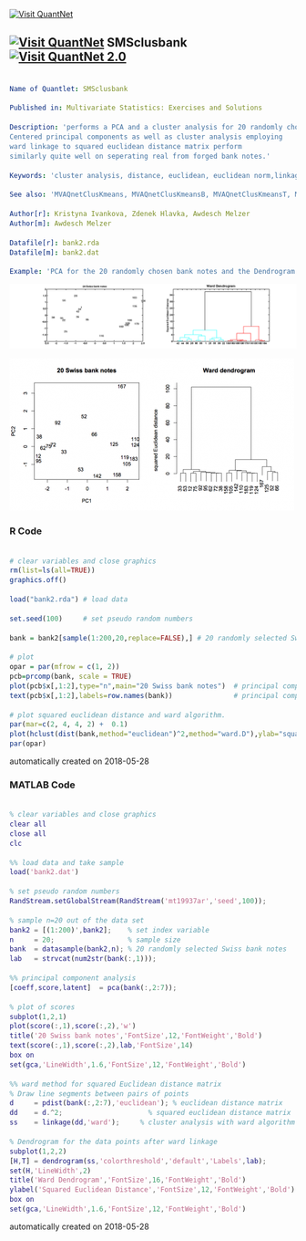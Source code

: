 [<img src="https://github.com/QuantLet/Styleguide-and-FAQ/blob/master/pictures/banner.png" width="888" alt="Visit QuantNet">](http://quantlet.de/)

## [<img src="https://github.com/QuantLet/Styleguide-and-FAQ/blob/master/pictures/qloqo.png" alt="Visit QuantNet">](http://quantlet.de/) **SMSclusbank** [<img src="https://github.com/QuantLet/Styleguide-and-FAQ/blob/master/pictures/QN2.png" width="60" alt="Visit QuantNet 2.0">](http://quantlet.de/)

```yaml

Name of Quantlet: SMSclusbank

Published in: Multivariate Statistics: Exercises and Solutions

Description: 'performs a PCA and a cluster analysis for 20 randomly chosen bank notes from the swiss bank notes dataset.
Centered principal components as well as cluster analysis employing
ward linkage to squared euclidean distance matrix perform
similarly quite well on seperating real from forged bank notes.'

Keywords: 'cluster analysis, distance, euclidean, euclidean norm,linkage, ward, ward algorithm, dendrogram, principal components, PCA, centering, pseudo random numbers, sampling'

See also: 'MVAQnetClusKmeans, MVAQnetClusKmeansB, MVAQnetClusKmeansT, MVAcarsim, MVAclus8p, MVAclusfood, MVAclususcrime, MVAdrugsim, MVAspecclust, SMScarsim, SMSclus8km, SMSclus8pa, SMSclus8pc, SMSclus8pd, SMSclus8pmst, SMSclus8pmst2, SMSclus8psc, SMSclusbank, SMSclusbank2, SMSclusbank3, SMScluscereal, SMScluscomp, SMScluscrime, SMScluscrimechi2, SMSclushealth, SMSclushealth05, SMScluskmcereal, SMScluskmhealth'

Author[r]: Kristyna Ivankova, Zdenek Hlavka, Awdesch Melzer
Author[m]: Awdesch Melzer

Datafile[r]: bank2.rda
Datafile[m]: bank2.dat

Example: 'PCA for the 20 randomly chosen bank notes and the Dendrogram of them after applying the Ward algorithm.'
```

![Picture1](SMSclusbank_m.png)

![Picture2](SMSclusbank_r.png)

### R Code
```r

# clear variables and close graphics
rm(list=ls(all=TRUE))
graphics.off()

load("bank2.rda") # load data

set.seed(100)     # set pseudo random numbers

bank = bank2[sample(1:200,20,replace=FALSE),] # 20 randomly selected Swiss bank notes

# plot
opar = par(mfrow = c(1, 2))
pcb=prcomp(bank, scale = TRUE)
plot(pcb$x[,1:2],type="n",main="20 Swiss bank notes")  # principal component analysis
text(pcb$x[,1:2],labels=row.names(bank))               # principal component analysis

# plot squared euclidean distance and ward algorithm.
par(mar=c(2, 4, 4, 2) +  0.1)
plot(hclust(dist(bank,method="euclidean")^2,method="ward.D"),ylab="squared Euclidean distance",xlab="",sub="",main="Ward dendrogram") #cluster analysis using Ward algorithm and squared Euclidean distance
par(opar)

```

automatically created on 2018-05-28

### MATLAB Code
```matlab

% clear variables and close graphics
clear all
close all
clc

%% load data and take sample
load('bank2.dat')

% set pseudo random numbers
RandStream.setGlobalStream(RandStream('mt19937ar','seed',100));

% sample n=20 out of the data set
bank2 = [(1:200)',bank2];    % set index variable
n     = 20;                  % sample size
bank  = datasample(bank2,n); % 20 randomly selected Swiss bank notes
lab   = strvcat(num2str(bank(:,1)));

%% principal component analysis
[coeff,score,latent]  = pca(bank(:,2:7));

% plot of scores
subplot(1,2,1)
plot(score(:,1),score(:,2),'w')
title('20 Swiss bank notes','FontSize',12,'FontWeight','Bold')
text(score(:,1),score(:,2),lab,'FontSize',14)
box on
set(gca,'LineWidth',1.6,'FontSize',12,'FontWeight','Bold')

%% ward method for squared Euclidean distance matrix
% Draw line segments between pairs of points 
d     = pdist(bank(:,2:7),'euclidean'); % euclidean distance matrix
dd    = d.^2;                     % squared euclidean distance matrix
ss    = linkage(dd,'ward');     % cluster analysis with ward algorithm 

% Dendrogram for the data points after ward linkage
subplot(1,2,2)
[H,T] = dendrogram(ss,'colorthreshold','default','Labels',lab);
set(H,'LineWidth',2)
title('Ward Dendrogram','FontSize',16,'FontWeight','Bold')
ylabel('Squared Euclidean Distance','FontSize',12,'FontWeight','Bold')
box on
set(gca,'LineWidth',1.6,'FontSize',12,'FontWeight','Bold')

```

automatically created on 2018-05-28